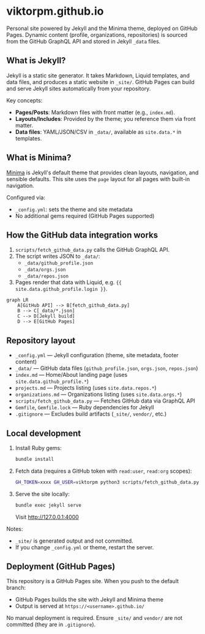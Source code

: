 # viktorpm.github.io

Personal site powered by Jekyll and the Minima theme, deployed on GitHub Pages. Dynamic content (profile, organizations, repositories) is sourced from the GitHub GraphQL API and stored in Jekyll `_data` files.

## What is Jekyll?

Jekyll is a static site generator. It takes Markdown, Liquid templates, and data files, and produces a static website in `_site/`. GitHub Pages can build and serve Jekyll sites automatically from your repository.

Key concepts:
- **Pages/Posts**: Markdown files with front matter (e.g., `index.md`).
- **Layouts/Includes**: Provided by the theme; you reference them via front matter.
- **Data files**: YAML/JSON/CSV in `_data/`, available as `site.data.*` in templates.

## What is Minima?

[Minima](https://github.com/jekyll/minima) is Jekyll's default theme that provides clean layouts, navigation, and sensible defaults. This site uses the `page` layout for all pages with built-in navigation.

Configured via:
- `_config.yml`: sets the theme and site metadata
- No additional gems required (GitHub Pages supported)

## How the GitHub data integration works

1. `scripts/fetch_github_data.py` calls the GitHub GraphQL API.
2. The script writes JSON to `_data/`:
   - `_data/github_profile.json`
   - `_data/orgs.json`
   - `_data/repos.json`
3. Pages render that data with Liquid, e.g. `{{ site.data.github_profile.login }}`.

```mermaid
graph LR
    A[GitHub API] --> B[fetch_github_data.py]
    B --> C[_data/*.json]
    C --> D[Jekyll build]
    D --> E[GitHub Pages]
```

## Repository layout

- `_config.yml` — Jekyll configuration (theme, site metadata, footer content)
- `_data/` — GitHub data files (`github_profile.json`, `orgs.json`, `repos.json`)
- `index.md` — Home/About landing page (uses `site.data.github_profile.*`)
- `projects.md` — Projects listing (uses `site.data.repos.*`)
- `organizations.md` — Organizations listing (uses `site.data.orgs.*`)
- `scripts/fetch_github_data.py` — Fetches GitHub data via GraphQL API
- `Gemfile`, `Gemfile.lock` — Ruby dependencies for Jekyll
- `.gitignore` — Excludes build artifacts (`_site/`, `vendor/`, etc.)

## Local development

1. Install Ruby gems:
   ```bash
   bundle install
   ```
2. Fetch data (requires a GitHub token with `read:user`, `read:org` scopes):
   ```bash
   GH_TOKEN=xxxx GH_USER=viktorpm python3 scripts/fetch_github_data.py
   ```
3. Serve the site locally:
   ```bash
   bundle exec jekyll serve
   ```
   Visit http://127.0.0.1:4000

Notes:
- `_site/` is generated output and not committed.
- If you change `_config.yml` or theme, restart the server.

## Deployment (GitHub Pages)

This repository is a GitHub Pages site. When you push to the default branch:
- GitHub Pages builds the site with Jekyll and Minima theme
- Output is served at `https://<username>.github.io/`

No manual deployment is required. Ensure `_site/` and `vendor/` are not committed (they are in `.gitignore`).